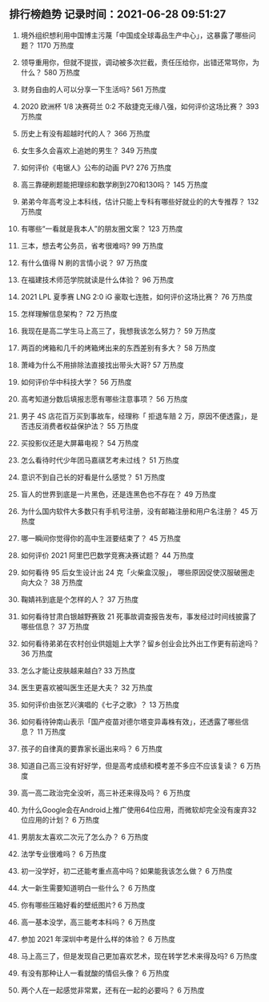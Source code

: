 
## 排行榜趋势 记录时间：2021-06-28 09:51:27
  
  1. 境外组织想利用中国博主污蔑「中国成全球毒品生产中心」，这暴露了哪些问题？ 1170 万热度
    
  2. 领导重用你，但就不提拔，调动被多次拦截，责任压给你，出错还常骂你，为什么？ 580 万热度
    
  3. 财务自由的人可以分享一下生活吗? 561 万热度
    
  4. 2020 欧洲杯 1/8 决赛荷兰 0:2 不敌捷克无缘八强，如何评价这场比赛？ 393 万热度
    
  5. 历史上有没有超越时代的人？ 366 万热度
    
  6. 女生多久会喜欢上追她的男生？ 349 万热度
    
  7. 如何评价《电锯人》公布的动画 PV? 276 万热度
    
  8. 高三靠硬刷题能把理综和数学刷到270和130吗？ 145 万热度
    
  9. 弟弟今年高考没上本科线，估计只能上专科有哪些好就业的的大专推荐？ 132 万热度
    
  10. 有哪些“一看就是我本人”的朋友圈文案？ 123 万热度
    
  11. 三本，想去考公务员，省考很难吗? 99 万热度
    
  12. 有什么值得 N 刷的言情小说？ 97 万热度
    
  13. 在福建技术师范学院就读是什么体验？ 96 万热度
    
  14. 2021 LPL 夏季赛 LNG 2:0 iG 豪取七连胜，如何评价这场比赛？ 76 万热度
    
  15. 怎样理解信息架构？ 72 万热度
    
  16. 我现在是高二学生马上高三了，我想我该怎么努力？ 59 万热度
    
  17. 两百的烤箱和几千的烤箱烤出来的东西差别有多大？ 58 万热度
    
  18. 萧峰为什么不用排除法直接找出带头大哥? 57 万热度
    
  19. 如何评价华中科技大学？ 56 万热度
    
  20. 高考知道分数后填报志愿有哪些注意事项？ 56 万热度
    
  21. 男子 4S 店花百万买到事故车，经理称「 拒退车赔 2 万，原因不便透露」，是否违反消费者权益保护法？ 55 万热度
    
  22. 买投影仪还是大屏幕电视？ 54 万热度
    
  23. 怎么看待时代少年团马嘉祺艺考未过线？ 51 万热度
    
  24. 意识不到自己长的好看是什么感觉？ 51 万热度
    
  25. 盲人的世界到底是一片黑色，还是连黑色也不存在？ 49 万热度
    
  26. 为什么国内软件大多数只有手机号注册，没有邮箱注册和用户名注册？ 45 万热度
    
  27. 哪一瞬间你觉得你的高中生涯要结束了？ 45 万热度
    
  28. 如何评价 2021 阿里巴巴数学竞赛决赛试题？ 44 万热度
    
  29. 如何看待 95 后女生设计出 24 克「火柴盒汉服」， 哪些原因促使汉服破圈走向大众？ 38 万热度
    
  30. 鞠婧祎到底是个怎样的人？ 37 万热度
    
  31. 如何看待甘肃白银越野赛致 21 死事故调查报告发布，事发经过时间线披露了哪些信息？ 37 万热度
    
  32. 如何看待弟弟在农村创业供姐姐上大学？留乡创业会比外出工作更有前途吗？ 36 万热度
    
  33. 怎么才能让皮肤越来越白? 33 万热度
    
  34. 医生更喜欢被叫医生还是大夫？ 32 万热度
    
  35. 如何评价由张艺兴演唱的《七子之歌》？ 13 万热度
    
  36. 如何看待钟南山表示「国产疫苗对德尔塔变异毒株有效」，还透露了哪些信息？ 11 万热度
    
  37. 孩子的自律真的要靠家长逼出来吗？ 6 万热度
    
  38. 知道自己高三没有好好学，但是高考成绩和模考差不多应不应该复读？ 6 万热度
    
  39. 高一高二政治完全没听，高三补还来得及吗？ 6 万热度
    
  40. 为什么Google会在Android上推广使用64位应用，而微软却完全没有废弃32位应用的计划？ 6 万热度
    
  41. 男朋友太喜欢二次元了怎么办？ 6 万热度
    
  42. 法学专业很难吗？ 6 万热度
    
  43. 初一没学好，初二还能考重点高中吗？如果能我该怎么做？ 6 万热度
    
  44. 大一新生需要知道明白一些什么？ 6 万热度
    
  45. 你有哪些压箱好看的壁纸图片? 6 万热度
    
  46. 高一基本没学，高三能考本科吗？ 6 万热度
    
  47. 参加 2021 年深圳中考是什么样的体验？ 6 万热度
    
  48. 马上高三了，但是发现自己更加喜欢艺术，现在转学艺术来得及吗? 6 万热度
    
  49. 有没有那种让人一看就酸的情侣头像？ 6 万热度
    
  50. 两个人在一起感觉非常累，还有在一起的必要吗？ 6 万热度
    